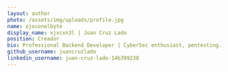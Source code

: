 ```yaml
---
layout: author
photo: /assets/img/uploads/profile.jpg
name: ojoconelbyte
display_name: xjxcxn3l | Juan Cruz Lado 
position: Creador 
bio: Professional Backend Developer | CyberSec enthusiast, pentesting.
github_username: juancruzlado
linkedin_username: juan-cruz-lado-14b399238
---
```


